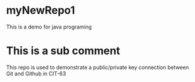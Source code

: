 # myNewRepo1
This is a demo for java programing
# This is a sub comment

This repo is used to demonstrate a public/private key connection between Git and Github
in CIT-63
